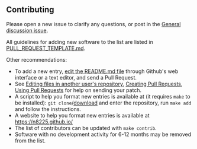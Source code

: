 ## Contributing

Please open a new issue to clarify any questions, or post in the [General discussion issue](https://github.com/Kickball/awesome-selfhosted/issues/89).

All guidelines for adding new software to the list are listed in [PULL_REQUEST_TEMPLATE.md](PULL_REQUEST_TEMPLATE.md).

Other recommendations:

- To add a new entry, [edit the README.md file](https://github.com/Kickball/awesome-selfhosted/edit/master/README.md) through Github's web interface or a text editor, and send a Pull Request.
- See [Editing files in another user's repository](https://help.github.com/articles/editing-files-in-another-user-s-repository/), [Creating Pull Requests](https://help.github.com/articles/creating-a-pull-request/), [Using Pull Requests](https://help.github.com/articles/using-pull-requests/) for help on sending your patch.
- A script to help you format new entries is available at (it requires `make` to be installed): `git clone`/[download](https://github.com/Kickball/awesome-selfhosted/archive/master.zip) and enter the repository, run `make add` and follow the instructions.
- A website to help you format new entries is available at https://n8225.github.io/
- The list of contributors can be updated with `make contrib`. 
- Software with no development activity for 6-12 months may be removed from the list.

